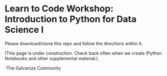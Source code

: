 # Learn to Code Workshop: Introduction to Python for Data Science I

Please download/clone this repo and follow the directions within it.

(This page is under construction. Check back often when we create IPython Notebooks and other supplemental material.)

-The Galvanize Community
